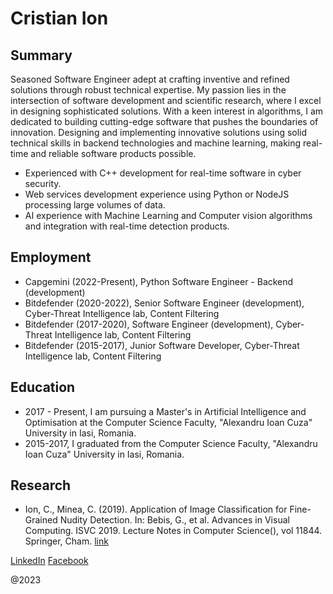 # Cristian Ion

## Summary
Seasoned Software Engineer adept at crafting inventive and refined solutions through robust technical expertise.
My passion lies in the intersection of software development and scientific research, where I excel in designing
sophisticated solutions. With a keen interest in algorithms, I am dedicated to building cutting-edge software
that pushes the boundaries of innovation.
Designing and implementing innovative solutions using solid technical skills in backend technologies and machine learning, 
making real-time and reliable software products possible.

- Experienced with C++ development for real-time software in cyber security.
- Web services development experience using Python or NodeJS processing large volumes of data.
- AI experience with Machine Learning and Computer vision algorithms and integration with real-time detection products.

## Employment
- Capgemini (2022-Present), Python Software Engineer - Backend (development)
- Bitdefender (2020-2022), Senior Software Engineer (development), Cyber-Threat Intelligence lab, Content Filtering
- Bitdefender (2017-2020), Software Engineer (development), Cyber-Threat Intelligence lab, Content Filtering
- Bitdefender (2015-2017), Junior Software Developer, Cyber-Threat Intelligence lab, Content Filtering

## Education
- 2017 - Present, I am pursuing a Master's in Artificial Intelligence and Optimisation at the Computer Science Faculty, "Alexandru Ioan Cuza" University in Iasi, Romania.
- 2015-2017, I graduated from the Computer Science Faculty, "Alexandru Ioan Cuza" University in Iasi, Romania.

## Research
- Ion, C., Minea, C. (2019). Application of Image Classification for Fine-Grained Nudity Detection. In: Bebis, G., et al. Advances in Visual Computing. ISVC 2019. Lecture Notes in Computer Science(), vol 11844. Springer, Cham. [link](https://doi.org/10.1007/978-3-030-33720-9_1)

[LinkedIn](https://www.linkedin.com/in/cristianion94/)
[Facebook](https://www.facebook.com/cion94/)

@2023

